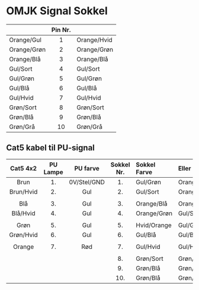 # OMJK Signal Sokkel

||Pin Nr.||
|:---|:---:|:---|
|Orange/Gul|1|Orange/Hvid|
|Orange/Grøn|2|Orange/Grøn|
|Orange/Blå|3|Orange/Blå|
|Gul/Sort|4|Gul/Sort|
|Gul/Grøn|5|Gul/Grøn|
|Gul/Blå|6|Gul/Blå|
|Gul/Hvid|7|Gul/Hvid|
|Grøn/Sort|8|Grøn/Sort|
|Grøn/Blå|9|Grøn/Blå|
|Grøn/Grå|10|Grøn/Grå|

## Cat5 kabel til PU-signal

|Cat5 4x2|PU Lampe|PU farve|Sokkel Nr.|Sokkel  Farve|Eller|
|:---:|:---:|:---:|:---:|:---|:---|
|Brun|1.| 0V/Stel/GND|1.| Gul/Grøn|Orange/Hvid|
|Brun/Hvid|2.|Gul|2.|Gul/Sort|Orange/Grøn|
|||||||
|Blå|3.|Gul|3.|Orange/Blå|Orange/Blå|
|Blå/Hvid|4.|Gul|4.|Orange/Grøn|Gul/Sort|
|||||||
|Grøn|5.|Gul|5.|Hvid/Orange|Gul/Grøn|
|Grøn/Hvid|6.|Gul|6.|Gul/Blå|Gul/Blå|
|||||||
|Orange|7.|Rød|7.|Gul/Hvid|Gul/Hvid|
|||||||
||||8.|Grøn/Sort|Grøn/Sort|
||||9.|Grøn/Blå|Grøn/Blå|
||||10.|Grøn/Blå|Grøn/Grå|
